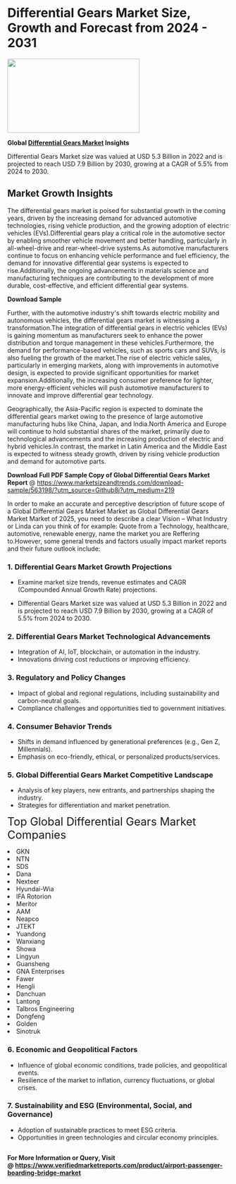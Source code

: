 <H1>Differential Gears Market Size, Growth and Forecast from 2024 - 2031</H1><img class="aligncenter size-medium wp-image-584254" src="https://thirdeyenews.in/wp-content/uploads/2024/09/Global-Market-Research-300x168.jpeg" alt="" width="300" height="168" /><p><strong>Global&nbsp;<a href="https://www.marketsizeandtrends.com/download-sample/563198/?utm_source=Github8j?utm_medium=219">Differential Gears Market</a> Insights</strong></p><p>Differential Gears Market size was valued at USD 5.3 Billion in 2022 and is projected to reach USD 7.9 Billion by 2030, growing at a CAGR of 5.5% from 2024 to 2030.</p><p><h2>Market Growth Insights</h2> <p>The differential gears market is poised for substantial growth in the coming years, driven by the increasing demand for advanced automotive technologies, rising vehicle production, and the growing adoption of electric vehicles (EVs).Differential gears play a critical role in the automotive sector by enabling smoother vehicle movement and better handling, particularly in all-wheel-drive and rear-wheel-drive systems.As automotive manufacturers continue to focus on enhancing vehicle performance and fuel efficiency, the demand for innovative differential gear systems is expected to rise.Additionally, the ongoing advancements in materials science and manufacturing techniques are contributing to the development of more durable, cost-effective, and efficient differential gear systems.</p> <p><strong>Download Sample</strong></p> <p>Further, with the automotive industry's shift towards electric mobility and autonomous vehicles, the differential gears market is witnessing a transformation.The integration of differential gears in electric vehicles (EVs) is gaining momentum as manufacturers seek to enhance the power distribution and torque management in these vehicles.Furthermore, the demand for performance-based vehicles, such as sports cars and SUVs, is also fueling the growth of the market.The rise of electric vehicle sales, particularly in emerging markets, along with improvements in automotive design, is expected to provide significant opportunities for market expansion.Additionally, the increasing consumer preference for lighter, more energy-efficient vehicles will push automotive manufacturers to innovate and improve differential gear technology.</p> <p>Geographically, the Asia-Pacific region is expected to dominate the differential gears market owing to the presence of large automotive manufacturing hubs like China, Japan, and India.North America and Europe will continue to hold substantial shares of the market, primarily due to technological advancements and the increasing production of electric and hybrid vehicles.In contrast, the market in Latin America and the Middle East is expected to witness steady growth, driven by rising vehicle production and demand for automotive parts.</p> <p><span class=""><strong>Download Full PDF Sample Copy of Global Differential Gears Market Report</strong> @ <a href="https://www.marketsizeandtrends.com/download-sample/563198/?utm_source=Github8j?utm_medium=219" target="_blank">https://www.marketsizeandtrends.com/download-sample/563198/?utm_source=Github8j?utm_medium=219</a></span></p><p>In order to make an accurate and perceptive description of future scope of a Global&nbsp;Differential Gears Market Market as Global&nbsp;Differential Gears Market Market of 2025, you need to describe a clear Vision &ndash; What Industry or Linda can you think of for example: Quote from a Technology, healthcare, automotive, renewable energy, name the market you are Reffering to.However, some general trends and factors usually impact market reports and their future outlook include:</p><h3>1.&nbsp;<strong>Differential Gears Market Growth Projections</strong></h3><ul><li>Examine market size trends, revenue estimates and CAGR (Compounded Annual Growth Rate) projections.</li><li><p>Differential Gears Market size was valued at USD 5.3 Billion in 2022 and is projected to reach USD 7.9 Billion by 2030, growing at a CAGR of 5.5% from 2024 to 2030.</p></li></ul><h3>2.&nbsp;<strong>Differential Gears Market Technological Advancements</strong></h3><ul><li>Integration of AI, IoT, blockchain, or automation in the industry.</li><li>Innovations driving cost reductions or improving efficiency.</li></ul><h3>3.&nbsp;<strong>Regulatory and Policy Changes</strong></h3><ul><li>Impact of global and regional regulations, including sustainability and carbon-neutral goals.</li><li>Compliance challenges and opportunities tied to government initiatives.</li></ul><h3>4.&nbsp;<strong>Consumer Behavior Trends</strong></h3><ul><li>Shifts in demand influenced by generational preferences (e.g., Gen Z, Millennials).</li><li>Emphasis on eco-friendly, ethical, or personalized products/services.</li></ul><h3>5.&nbsp;<strong>Global Differential Gears Market Competitive Landscape</strong></h3><ul><li>Analysis of key players, new entrants, and partnerships shaping the industry.</li><li>Strategies for differentiation and market penetration.</li></ul><p data-pm-slice="1 1 []"><span style="color: inherit; font-family: inherit; font-size: 25px;">Top Global Differential Gears Market Companies</span></p><div class="" data-test-id=""><p><li>GKN</li><li> NTN</li><li> SDS</li><li> Dana</li><li> Nexteer</li><li> Hyundai-Wia</li><li> IFA Rotorion</li><li> Meritor</li><li> AAM</li><li> Neapco</li><li> JTEKT</li><li> Yuandong</li><li> Wanxiang</li><li> Showa</li><li> Lingyun</li><li> Guansheng</li><li> GNA Enterprises</li><li> Fawer</li><li> Hengli</li><li> Danchuan</li><li> Lantong</li><li> Talbros Engineering</li><li> Dongfeng</li><li> Golden</li><li> Sinotruk</li></p></div><h3>6.&nbsp;<strong>Economic and Geopolitical Factors</strong></h3><ul><li>Influence of global economic conditions, trade policies, and geopolitical events.</li><li>Resilience of the market to inflation, currency fluctuations, or global crises.</li></ul><h3>7.&nbsp;<strong>Sustainability and ESG (Environmental, Social, and Governance)</strong></h3><ul><li>Adoption of sustainable practices to meet ESG criteria.</li><li>Opportunities in green technologies and circular economy principles.</li></ul><h2><strong style="font-size: 14px;">For More Information or Query, Visit @&nbsp;</strong><a style="background-color: #ffffff; font-size: 14px;" href="https://www.marketsizeandtrends.com/report/differential-gears-market/" target="_blank">https://www.verifiedmarketreports.com/product/airport-passenger-boarding-bridge-market</a></h2>